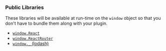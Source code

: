 ### Public Libraries

These libraries will be available at run-time on the `window` object so that you don't have to bundle them along with your plugin.

- [`window.React`](https://facebook.github.io/react/)
- [`window.ReactRouter`](https://github.com/rackt/react-router)
- [`window._` (lodash)](http://lodash.com/)

